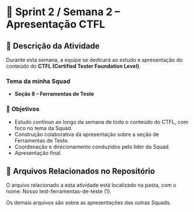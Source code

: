 # 📝 Sprint 2 / Semana 2 – Apresentação CTFL

## 📌 **Descrição da Atividade**

Durante esta semana, a equipe se dedicará ao estudo  e apresentação do conteúdo do **CTFL (Certified Tester Foundation Level)**.

### Tema da minha Squad

- **Seção 8 – Ferramentas de Teste**

### 🎯 **Objetivos**

- Estudo contínuo ao longo da semana de todo o conteúdo do CTFL, com foco no tema da Squad.
- Construção colaborativa da apresentação sobre a seção de Ferramentas de Teste.
- Coordenação e direcionamento conduzidos pelo líder da Squad.
- Apresentação final.

## 📂 Arquivos Relacionados no Repositório

O arquivo relacionado a esta atividade está localizado na pasta, com o nome: Nosso test-ferramentas-de-teste (1).

Os demais arquivos são sobre as apresentações das outras Squads.